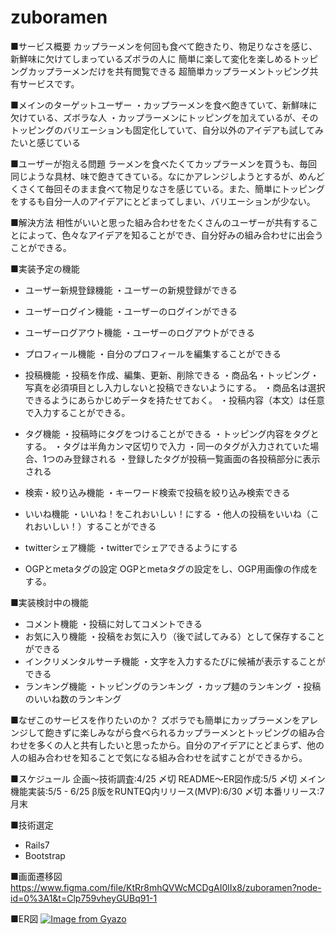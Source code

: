# zuboramen
■サービス概要
カップラーメンを何回も食べて飽きたり、物足りなさを感じ、新鮮味に欠けてしまっているズボラの人に
簡単に楽して変化を楽しめるトッピングカップラーメンだけを共有閲覧できる
超簡単カップラーメントッピング共有サービスです。

■メインのターゲットユーザー
・カップラーメンを食べ飽きていて、新鮮味に欠けている、ズボラな人
・カップラーメンにトッピングを加えているが、そのトッピングのバリエーションも固定化していて、自分以外のアイデアも試してみたいと感じている

■ユーザーが抱える問題
ラーメンを食べたくてカップラーメンを買うも、毎回同じような具材、味で飽きてきている。なにかアレンジしようとするが、めんどくさくて毎回そのまま食べて物足りなさを感じている。また、簡単にトッピングをするも自分一人のアイデアにとどまってしまい、バリエーションが少ない。

■解決方法
相性がいいと思った組み合わせをたくさんのユーザーが共有することによって、色々なアイデアを知ることができ、自分好みの組み合わせに出会うことができる。

■実装予定の機能
  - ユーザー新規登録機能
    ・ユーザーの新規登録ができる

  - ユーザーログイン機能
    ・ユーザーのログインができる

  - ユーザーログアウト機能
    ・ユーザーのログアウトができる

  - プロフィール機能
    ・自分のプロフィールを編集することができる

  - 投稿機能
    ・投稿を作成、編集、更新、削除できる
    ・商品名・トッピング・写真を必須項目とし入力しないと投稿できないようにする。
    ・商品名は選択できるようにあらかじめデータを持たせておく。
    ・投稿内容（本文）は任意で入力することができる。

  - タグ機能
    ・投稿時にタグをつけることができる
    ・トッピング内容をタグとする。
    ・タグは半角カンマ区切りで入力
    ・同一のタグが入力されていた場合、1つのみ登録される
    ・登録したタグが投稿一覧画面の各投稿部分に表示される

  - 検索・絞り込み機能
    ・キーワード検索で投稿を絞り込み検索できる

  - いいね機能
    ・いいね！をこれおいしい！にする
    ・他人の投稿をいいね（これおいしい！）することができる

  - twitterシェア機能
    ・twitterでシェアできるようにする

  - OGPとmetaタグの設定
    OGPとmetaタグの設定をし、OGP用画像の作成をする。

■実装検討中の機能
- コメント機能
  ・投稿に対してコメントできる
- お気に入り機能
  ・投稿をお気に入り（後で試してみる）として保存することができる
- インクリメンタルサーチ機能
  ・文字を入力するたびに候補が表示することができる
- ランキング機能
  ・トッピングのランキング
  ・カップ麺のランキング
  ・投稿のいいね数のランキング

■なぜこのサービスを作りたいのか？
ズボラでも簡単にカップラーメンをアレンジして飽きずに楽しみながら食べられるカップラーメンとトッピングの組み合わせを多くの人と共有したいと思ったから。自分のアイデアにとどまらず、他の人の組み合わせを知ることで気になる組み合わせを試すことができるから。

■スケジュール
企画〜技術調査:4/25 〆切
README〜ER図作成:5/5 〆切
メイン機能実装:5/5 - 6/25
β版をRUNTEQ内リリース(MVP):6/30 〆切
本番リリース:7月末

■技術選定
- Rails7
- Bootstrap

■画面遷移図
https://www.figma.com/file/KtRr8mhQVWcMCDgAI0lIx8/zuboramen?node-id=0%3A1&t=Clp759vheyGUBq91-1

■ER図
[![Image from Gyazo](https://i.gyazo.com/9ab9b95f40ca1d24e3b95c33e08545a6.png)](https://gyazo.com/9ab9b95f40ca1d24e3b95c33e08545a6)
